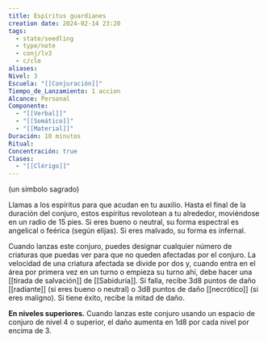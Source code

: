 ```yaml
---
title: Espíritus guardianes
creation date: 2024-02-14 23:20
tags:
  - state/seedling
  - type/note
  - conj/lv3
  - c/cle
aliases: 
Nivel: 3
Escuela: "[[Conjuración]]"
Tiempo_de_Lanzamiento: 1 accion
Alcance: Personal
Componente:
  - "[[Verbal]]"
  - "[[Somático]]"
  - "[[Material]]"
Duración: 10 minutos
Ritual: 
Concentración: true
Clases:
  - "[[Clérigo]]"
---
```

(un símbolo sagrado)

Llamas a los espíritus para que acudan en tu auxilio. Hasta el final de la duración del conjuro, estos espíritus revolotean a tu alrededor, moviéndose en un radio de 15 pies. Si eres bueno o neutral, su forma espectral es angelical o feérica (según elijas). Si eres malvado, su forma es infernal.

Cuando lanzas este conjuro, puedes designar cualquier número de criaturas que puedas ver para que no queden afectadas por el conjuro. La velocidad de una criatura afectada se divide por dos y, cuando entra en el área por primera vez en un turno o empieza su turno ahí, debe hacer una [[tirada de salvación]] de [[Sabiduría]]. Si falla, recibe 3d8 puntos de daño [[radiante]] (si eres bueno o neutral) o 3d8 puntos de daño [[necrótico]] (si eres maligno). Si tiene éxito, recibe la mitad de daño.

**En niveles superiores.** Cuando lanzas este conjuro usando un espacio de conjuro de nivel 4 o superior, el daño aumenta en 1d8 por cada nivel por encima de 3.
